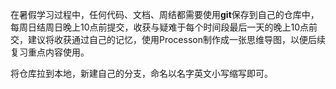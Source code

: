 在暑假学习过程中，任何代码、文档、周结都需要使用**git**保存到自己的仓库中，每周日结周日晚上10点前提交，收获与疑难于每个时间段最后一天的晚上10点前交，建议将收获通过自己的记忆，使用Processon制作成一张思维导图，以便后续复习重点内容使用。

将仓库拉到本地，新建自己的分支，命名以名字英文小写缩写即可。